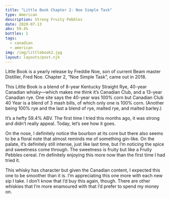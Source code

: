 ```yaml
---
title: "Little Book Chapter 2: Noe Simple Task"
type: American
description: Strong Fruity Pebbles
date: 2020-07-13
abv: 59.4%
bottles: 1 
tags:
  - canadian
  - american
img: /img/littlebook2.jpg
layout: layouts/post.njk
---
```


Little Book is a yearly release by Freddie Noe, son of current Beam master Distiller, Fred Noe. Chapter 2, “Noe Simple Task”, came out in 2018. 

This Little Book is a blend of 8-year Kentucky Straight Rye, 40-year Canadian whisky—which makes me think it’s Canadian Club, and a 13-year Canadian rye. One site says the 40-year was 100% corn but Canadian Club 40 Year is a blend of 3 mash bills, of which only one is 100% corn. (Another being 100% rye and the last a blend of rye, malted rye, and malted barley.)

It’s a hefty 59.4% ABV. The first time I tried this months ago, it was strong and didn’t really appeal. Today, let’s see how it goes.

On the nose, I definitely notice the bourbon at its core but there also seems to be a floral note that almost reminds me of something gin-like. On the palate, it’s definitely still intense, just like last time, but I’m noticing the spice and sweetness come through. The sweetness is fruity but like a Fruity Pebbles cereal.  I’m definitely enjoying this more now than the first time I had tried it. 

This whisky has character but given the Canadian content, I expected this one to be smoother than it is. I’m appreciating this one more with each new sip I take. I don’t know that I’d buy this again, though. There are other whiskies that I’m more enamoured with that I’d prefer to spend my money on.
